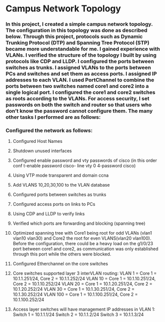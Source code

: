 # Campus Network Topology
### In this project, I created a simple campus network topology. The configuration in this topology was done as described below. Through this project, protocols such as Dynamic Trunking Protocol (DTP) and Spanning Tree Protocol (STP) became more understandable for me. I gained experience with VLANs. I verified the structure of the topology I built by using protocols like CDP and LLDP. I configured the ports between switches as trunks. I assigned VLANs to the ports between PCs and switches and set them as access ports. I assigned IP addresses to each VLAN. I used PortChannel to combine the ports between two switches named core1 and core2 into a single logical port. I configured the core1 and core2 switches as roots according to the VLANs. For access security, I set passwords on both the switch and router so that users who don’t know the password cannot configure them. The many other tasks I performed are as follows:

### Configured the network as follows:
1) Configured Host Names
2) Shutdown unused interfaces
3) Configured enable password and vty passwords of cisco
(in this order conf t-enable password cisco- line vty 0 4-password cisco)
4) Using VTP mode transparent and domain ccna
5) Add VLANS 10,20,30,100 to the VLAN database
6) Configured ports between switches as trunks
7) Configured access ports on links to PCs
8) Using CDP and LLDP to verify links
9) Verified which ports are forwarding and blocking (spanning tree)
10) Optimized spanning tree with Core1 being root for odd VLANs (vlan1 vlan10 vlan30)
and Core2 the root for even VLANS(vlan20 vlan100).
Before the configuration, there could be a
 heavy load on the g1/0/23 port between core1 and core2, 
as communication was only established through this port while the others were blocked.

11) Configured Etherchannel on the core switches
12) Core switches  supported layer 3 interVLAN routing:
VLAN 1 = Core 1 = 10.1.1.251/24, Core 2 = 10.1.1.252/24
VLAN 10 = Core 1 = 10.1.10.251/24, Core 2 = 10.1.10.252/24
VLAN 20 = Core 1 = 10.1.20.251/24, Core 2 = 10.1.20.252/24
VLAN 30 = Core 1 = 10.1.30.251/24, Core 2 = 10.1.30.252/24
VLAN 100 = Core 1 = 10.1.100.251/24, Core 2 = 10.1.100.252/24
13) Access layer switches will  have management IP addresses in VLAN 1:
Switch 1 = 10.1.1.1/24
Switch 2 = 10.1.1.2/24
Switch 3 = 10.1.1.3/24


 
 
